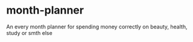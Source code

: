 # month-planner
An every month planner for spending money correctly on beauty, health, study or smth else 
